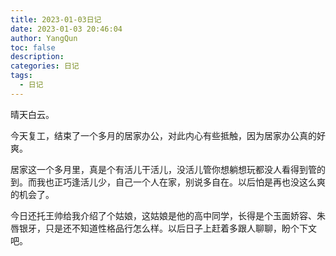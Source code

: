 ```yaml
---
title: 2023-01-03日记
date: 2023-01-03 20:46:04
author: YangQun
toc: false
description:
categories: 日记
tags:
  - 日记
---
```


晴天白云。

今天复工，结束了一个多月的居家办公，对此内心有些抵触，因为居家办公真的好爽。

居家这一个多月里，真是个有活儿干活儿，没活儿管你想躺想玩都没人看得到管的到。而我也正巧逢活儿少，自己一个人在家，别说多自在。以后怕是再也没这么爽的机会了。

今日还托王帅给我介绍了个姑娘，这姑娘是他的高中同学，长得是个玉面娇容、朱唇银牙，只是还不知道性格品行怎么样。以后日子上赶着多跟人聊聊，盼个下文吧。
